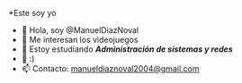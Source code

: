 *Este soy yo
- 👋 Hola, soy @ManuelDiazNoval
- 👀 Me interesan los videojuegos
- 🌱 Estoy estudiando **_Administración de sistemas y redes_**
- 💞️ :)
- 📫 Contacto: manueldiaznoval2004@gmail.com


<!---
ManuelDiazNoval/ManuelDiazNoval is a ✨ special ✨ repository because its `README.md` (this file) appears on your GitHub profile.
You can click the Preview link to take a look at your changes.
--->

